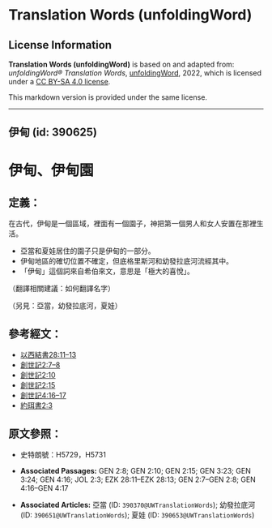 # Translation Words (unfoldingWord)

## License Information

**Translation Words (unfoldingWord)** is based on and adapted from: _unfoldingWord® Translation Words_, [unfoldingWord](https://unfoldingword.org/utw), 2022, which is licensed under a [CC BY-SA 4.0 license](https://creativecommons.org/licenses/by-sa/4.0/legalcode.en).

This markdown version is provided under the same license.



--------------------------------

## 伊甸 (id: 390625)

伊甸、伊甸園
======

定義：
---

在古代，伊甸是一個區域，裡面有一個園子，神把第一個男人和女人安置在那裡生活。

* 亞當和夏娃居住的園子只是伊甸的一部分。
* 伊甸地區的確切位置不確定，但底格里斯河和幼發拉底河流經其中。
* 「伊甸」這個詞來自希伯來文，意思是「極大的喜悅」。

（翻譯相關建議：如何翻譯名字）

（另見：亞當，幼發拉底河，夏娃）

參考經文：
-----

* [以西結書28:11–13](https://ref.ly/Ezek28:11-Ezek28:13)
* [創世記2:7–8](https://ref.ly/Gen2:7-Gen2:8)
* [創世記2:10](https://ref.ly/Gen2:10)
* [創世記2:15](https://ref.ly/Gen2:15)
* [創世記4:16–17](https://ref.ly/Gen4:16-Gen4:17)
* [約珥書2:3](https://ref.ly/Joel2:3)

原文參照：
-----

* 史特朗號：H5729，H5731

* **Associated Passages:** GEN 2:8; GEN 2:10; GEN 2:15; GEN 3:23; GEN 3:24; GEN 4:16; JOL 2:3; EZK 28:11–EZK 28:13; GEN 2:7–GEN 2:8; GEN 4:16–GEN 4:17
* **Associated Articles:** 亞當 (ID: `390370@UWTranslationWords`); 幼發拉底河 (ID: `390651@UWTranslationWords`); 夏娃 (ID: `390653@UWTranslationWords`)

